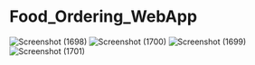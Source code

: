 # Food_Ordering_WebApp
![Screenshot (1698)](https://github.com/Gautam-kr-chourasiya/Food_Ordering_WebApp/assets/90833791/99c5295d-e0d7-40df-8a0a-8b1ade48f2ba)
![Screenshot (1700)](https://github.com/Gautam-kr-chourasiya/Food_Ordering_WebApp/assets/90833791/6f2c2834-aece-4e32-a2f3-6e051b838919)
![Screenshot (1699)](https://github.com/Gautam-kr-chourasiya/Food_Ordering_WebApp/assets/90833791/6613e7c5-c998-4dbe-bf3c-5322e1e1d67c)
![Screenshot (1701)](https://github.com/Gautam-kr-chourasiya/Food_Ordering_WebApp/assets/90833791/66bdd22b-0c1c-46cc-a427-3ec62701cd2f)
